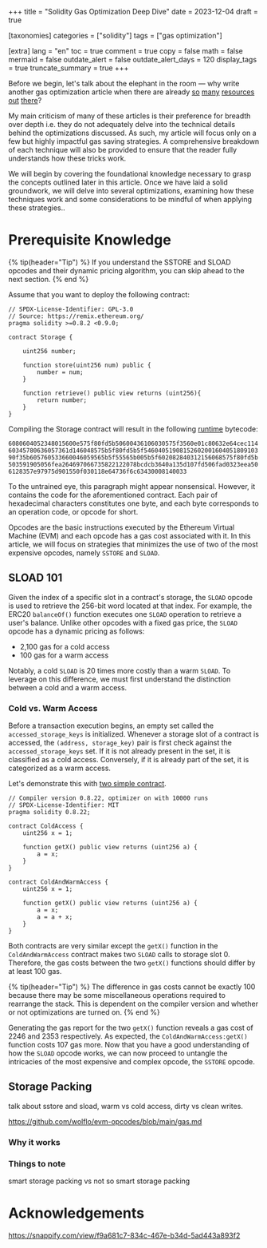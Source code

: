 +++
title = "Solidity Gas Optimization Deep Dive"
date = 2023-12-04
draft = true

[taxonomies]
categories = ["solidity"]
tags = ["gas optimization"]

[extra]
lang = "en"
toc = true
comment = true
copy = false
math = false
mermaid = false
outdate_alert = false
outdate_alert_days = 120
display_tags = true
truncate_summary = true
+++

Before we begin, let's talk about the elephant in the room — why write another gas optimization article when there are already [so](https://www.rareskills.io/post/gas-optimization) [many](https://www.alchemy.com/overviews/solidity-gas-optimization) [resources](https://coinsbench.com/comprehensive-guide-tips-and-tricks-for-gas-optimization-in-solidity-5380db734404) [out](https://betterprogramming.pub/solidity-gas-optimizations-and-tricks-2bcee0f9f1f2) [there](https://0xmacro.com/blog/solidity-gas-optimizations-cheat-sheet/)?

My main criticism of many of these articles is their preference for breadth over depth i.e. they do not adequately delve into the technical details behind the optimizations discussed. As such, my article will focus only on a few but highly impactful gas saving strategies. A comprehensive breakdown of each technique will also be provided to ensure that the reader fully understands how these tricks work.

We will begin by covering the foundational knowledge necessary to grasp the concepts outlined later in this article. Once we have laid a solid groundwork, we will delve into several optimizations, examining how these techniques work and some considerations to be mindful of when applying these strategies..

# Prerequisite Knowledge

{% tip(header="Tip") %}
If you understand the SSTORE and SLOAD opcodes and their dynamic pricing algorithm, you can skip ahead to the next section.
{% end %}

Assume that you want to deploy the following contract:

```solidity
// SPDX-License-Identifier: GPL-3.0
// Source: https://remix.ethereum.org/
pragma solidity >=0.8.2 <0.9.0;

contract Storage {

    uint256 number;

    function store(uint256 num) public {
        number = num;
    }

    function retrieve() public view returns (uint256){
        return number;
    }
}
```

Compiling the Storage contract will result in the following [runtime](https://ethereum.stackexchange.com/questions/32234/difference-between-bytecode-and-runtime-bytecode) bytecode:

`6080604052348015600e575f80fd5b50600436106030575f3560e01c80632e64cec11460345780636057361d146048575b5f80fd5b5f5460405190815260200160405180910390f35b605760533660046059565b5f55565b005b5f602082840312156068575f80fd5b503591905056fea264697066735822122078bcdcb3640a135d107fd506fad0323eea506128357e97975d901550f030118e64736f6c63430008140033`

To the untrained eye, this paragraph might appear nonsensical. However, it contains the code for the aforementioned contract. Each pair of hexadecimal characters constitutes one byte, and each byte corresponds to an operation code, or opcode for short.

Opcodes are the basic instructions executed by the Ethereum Virtual Machine (EVM) and each opcode has a gas cost associated with it. In this article, we will focus on strategies that minimizes the use of two of the most expensive opcodes, namely `SSTORE` and `SLOAD`.

## SLOAD 101

Given the index of a specific slot in a contract's storage, the `SLOAD` opcode is used to retrieve the 256-bit word located at that index. For example, the ERC20 `balanceOf()` function executes one `SLOAD` operation to retrieve a user's balance. Unlike other opcodes with a fixed gas price, the `SLOAD` opcode has a dynamic pricing as follows:

- 2,100 gas for a cold access
- 100 gas for a warm access

Notably, a cold `SLOAD` is 20 times more costly than a warm `SLOAD`. To leverage on this difference, we must first understand the distinction between a cold and a warm access.

### Cold vs. Warm Access

Before a transaction execution begins, an empty set called the `accessed_storage_keys` is initialized. Whenever a storage slot of a contract is accessed, the `(address, storage_key)` pair is first check against the `accessed_storage_keys` set. If it is not already present in the set, it is classified as a cold access. Conversely, if it is already part of the set, it is categorized as a warm access.

Let's demonstrate this with [two simple contract](https://github.com/0xlgtm/gas-optimization-deep-dive-source-code/blob/main/src/ColdVsWarm.sol).

```solidity
// Compiler version 0.8.22, optimizer on with 10000 runs
// SPDX-License-Identifier: MIT
pragma solidity 0.8.22;

contract ColdAccess {
    uint256 x = 1;

    function getX() public view returns (uint256 a) {
        a = x;
    }
}

contract ColdAndWarmAccess {
    uint256 x = 1;

    function getX() public view returns (uint256 a) {
        a = x;
        a = a + x;
    }
}
```

Both contracts are very similar except the `getX()` function in the `ColdAndWarmAccess` contract makes two `SLOAD` calls to storage slot 0. Therefore, the gas costs between the two `getX()` functions should differ by at least 100 gas.

{% tip(header="Tip") %}
The difference in gas costs cannot be exactly 100 because there may be some miscellaneous operations required to rearrange the stack. This is dependent on the compiler version and whether or not optimizations are turned on.
{% end %}

Generating the gas report for the two `getX()` function reveals a gas cost of 2246 and 2353 respectively. As expected, the `ColdAndWarmAccess:getX()` function costs 107 gas more. Now that you have a good understanding of how the `SLOAD` opcode works, we can now proceed to untangle the intricacies of the most expensive and complex opcode, the `SSTORE` opcode.



## Storage Packing

talk about sstore and sload, warm vs cold access, dirty vs clean writes.

https://github.com/wolflo/evm-opcodes/blob/main/gas.md


### Why it works

### Things to note


smart storage packing vs not so smart storage packing

# 



# Acknowledgements

https://snappify.com/view/f9a681c7-834c-467e-b34d-5ad443a893f2